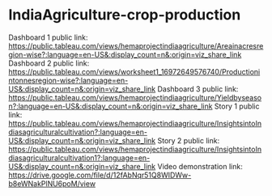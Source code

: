 # IndiaAgriculture-crop-production


Dashboard 1 public link: https://public.tableau.com/views/hemaprojectindiaagriculture/Areainacresregion-wise?:language=en-US&:display_count=n&:origin=viz_share_link
Dashboard 2 public link: https://public.tableau.com/views/worksheet1_16972649576740/Productionintonnesregion-wise?:language=en-US&:display_count=n&:origin=viz_share_link
Dashboard 3 public link: https://public.tableau.com/views/hemaprojectindiaagriculture/Yieldbyseason?:language=en-US&:display_count=n&:origin=viz_share_link
Story 1 public link: https://public.tableau.com/views/hemaprojectindiaagriculture/InsightsintoIndiasagriculturalcultivation?:language=en-US&:display_count=n&:origin=viz_share_link
Story 2 public link: https://public.tableau.com/views/hemaprojectindiaagriculture/InsightsintoIndiasagriculturalcultivation1?:language=en-US&:display_count=n&:origin=viz_share_link
Video demonstration link: https://drive.google.com/file/d/12fAbNqr51Q8WIDWw-b8eWNakPlNU6poM/view
